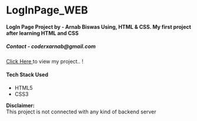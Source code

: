 # LogInPage_WEB
<h4>
  LogIn Page Project by - Arnab Biswas Using, HTML & CSS.
  My first project after learning HTML and CSS 
</h4>
<h5> Contact - coderxarnab@gmail.com  </h5>
<a href="https://coderxarnab-proj-loginpage.vercel.app/"> Click Here </a> to view my project.. !

<h4> Tech Stack Used </h4>
<ul>
  <li> HTML5 </li>
  <li> CSS3 </li>
</ul>
<p>
  <b> Disclaimer: <br></b>
  This project is not connected with any kind of backend server
</p>
